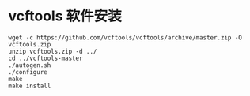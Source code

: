 # vcftools 软件安装

    wget -c https://github.com/vcftools/vcftools/archive/master.zip -O vcftools.zip
    unzip vcftools.zip -d ../
    cd ../vcftools-master
    ./autogen.sh 
    ./configure 
    make 
    make install
